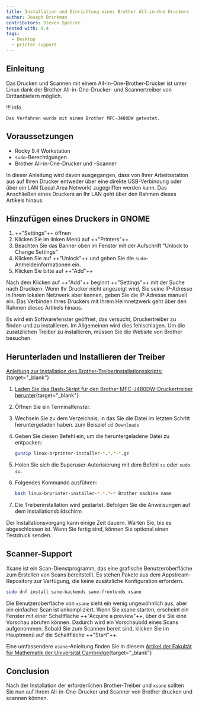 ```yaml
---
title: Installation und Einrichtung eines Brother All-in-One Druckers
author: Joseph Brinkman
contributors: Steven Spencer
tested with: 9.4
tags:
  - Desktop
  - printer support
---
```


## Einleitung

Das Drucken und Scannen mit einem All-in-One-Brother-Drucker ist unter Linux dank der Brother All-in-One-Drucker- und Scannertreiber von Drittanbietern möglich.

!!! info

```
Das Verfahren wurde mit einem Brother MFC-J480DW getestet.
```

## Voraussetzungen

- Rocky 9.4 Workstation
- `sudo`-Berechtigungen
- Brother All-in-One-Drucker und -Scanner

In dieser Anleitung wird davon ausgegangen, dass von Ihrer Arbeitsstation aus auf Ihren Drucker entweder über eine direkte USB-Verbindung oder über ein LAN (Local Area Network) zugegriffen werden kann. Das Anschließen eines Druckers an Ihr LAN geht über den Rahmen dieses Artikels hinaus.

## Hinzufügen eines Druckers in GNOME

1. \++"Settings"++ öffnen
2. Klicken Sie im linken Menü auf ++"Printers"++
3. Beachten Sie das Banner oben im Fenster mit der Aufschrift "Unlock to Change Settings"
4. Klicken Sie auf ++"Unlock"++ und geben Sie die `sudo`-Anmeldeinformationen ein.
5. Klicken Sie bitte auf ++"Add"++

Nach dem Klicken auf ++"Add"++ beginnt ++"Settings"++ mit der Suche nach Druckern. Wenn Ihr Drucker nicht angezeigt wird, Sie seine IP-Adresse in Ihrem lokalen Netzwerk aber kennen, geben Sie die IP-Adresse manuell ein. Das Verbinden Ihres Druckers mit Ihrem Heimnetzwerk geht über den Rahmen dieses Artikels hinaus.

Es wird ein Softwarefenster geöffnet, das versucht, Druckertreiber zu finden und zu installieren. Im Allgemeinen wird dies fehlschlagen. Um die zusätzlichen Treiber zu installieren, müssen Sie die Website von Brother besuchen.

## Herunterladen und Installieren der Treiber

[Anleitung zur Installation des Brother-Treiberinstallationsskripts:](https://support.brother.com/g/b/downloadlist.aspx?\&c=us\&lang=en\&prod=mfcj480dw_us_eu_as\&os=127){target="_blank"}

1. [Laden Sie das Bash-Skript für den Brother MFC-J480DW-Druckertreiber herunter](https://support.brother.com/g/b/downloadtop.aspx?c=us\&lang=en\&prod=mfcj480dw_us_eu_as){target="_blank"}

2. Öffnen Sie ein Terminalfenster.

3. Wechseln Sie zu dem Verzeichnis, in das Sie die Datei im letzten Schritt heruntergeladen haben. zum Beispiel `cd Downloads`

4. Geben Sie diesen Befehl ein, um die heruntergeladene Datei zu entpacken:

   ```bash
   gunzip linux-brprinter-installer-*.*.*-*.gz
   ```

5. Holen Sie sich die Superuser-Autorisierung mit dem Befehl `su` oder `sudo su`.

6. Folgendes Kommando ausführen:

   ```bash
   bash linux-brprinter-installer-*.*.*-* Brother machine name
   ```

7. Die Treiberinstallation wird gestartet. Befolgen Sie die Anweisungen auf dem Installationsbildschirm

Der Installationsvorgang kann einige Zeit dauern. Warten Sie, bis es abgeschlossen ist. Wenn Sie fertig sind, können Sie optional einen Testdruck senden.

## Scanner-Support

Xsane ist ein Scan-Dienstprogramm, das eine grafische Benutzeroberfläche zum Erstellen von Scans bereitstellt. Es stehen Pakete aus dem Appstream-Repository zur Verfügung, die keine zusätzliche Konfiguration erfordern.

```bash
sudo dnf install sane-backends sane-frontends xsane
```

Die Benutzeroberfläche von `xsane` sieht ein wenig ungewöhnlich aus, aber ein einfacher Scan ist unkompliziert. Wenn Sie xsane starten, erscheint ein Fenster mit einer Schaltfläche
\++"Acquire a preview"++,
über die Sie eine Vorschau abrufen können. Dadurch wird ein Vorschaubild eines Scans aufgenommen. Sobald Sie zum Scannen bereit sind, klicken Sie im Hauptmenü auf die Schaltfläche ++"Start"++.

Eine umfassendere `xsane`-Anleitung finden Sie in diesem [Artikel der Fakultät für Mathematik der Universität Cambridge](https://www.maths.cam.ac.uk/computing/printing/xsane){target="_blank"}

## Conclusion

Nach der Installation der erforderlichen Brother-Treiber und `xsane` sollten Sie nun auf Ihrem All-in-One-Drucker und Scanner von Brother drucken und scannen können.
